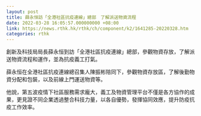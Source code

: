 ```yaml
---
layout: post
title: 薛永恒訪「全港社區抗疫連線」總部　了解派送物資流程
date: 2022-03-28 16:05:57.000000000 +08:00
link: https://news.rthk.hk/rthk/ch/component/k2/1641285-20220328.htm
categories: rthk
---
```


創新及科技局局長薛永恒到訪「全港社區抗疫連線」總部，參觀物資存放，了解派送物資流程和運作，並為抗疫義工打氣。
 
薛永恒在全港社區抗疫連線總召集人陳振彬陪同下，參觀物資存放區，了解後勤物資分配和包裝，以及前線上門運送物資等。

他說，第五波疫情下社區服務需求龐大，義工及物資管理平台不僅是各方協作的成果，更見證不同企業透過整合科技力量，以各自優勢，發揮協同效應，提升防疫抗疫工作效率。
